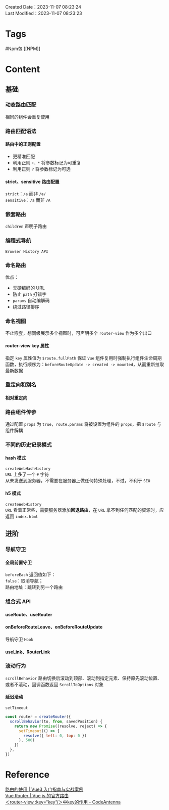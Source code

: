 Created Date：2023-11-07 08:23:24  
Last Modified：2023-11-07 08:23:23

# Tags

#Npm包 [[NPM]]

# Content

## 基础

### 动态路由匹配

相同的组件会重复使用

### 路由匹配语法

#### 路由中的正则配置

- 更精准匹配
- 利用正则 `+、*` 将参数标记为可重复  
- 利用正则 `?` 将参数标记为可选

#### strict、sensitive 路由配置

`strict`：`/a` 而非 `/a/`  
`sensitive`：`/a` 而非 `/A`

### 嵌套路由

`children` 声明子路由

### 编程式导航

`Browser History API`

### 命名路由

优点：

- 无硬编码的 URL
- 防止 `path` 打错字
- `params` 自动编解码
- 绕过路径排序

### 命名视图

不止嵌套，想同级展示多个视图时，可声明多个 `router-view` 作为多个出口  

#### router-view key 属性

指定 `key` 属性值为 `$route.fullPath` 保证 `Vue` 组件复用时强制执行组件生命周期函数，执行顺序为：`beforeRouteUpdate -> created -> mounted`，从而重新拉取最新数据

### 重定向和别名

#### 相对重定向

### 路由组件传参

通过配置 `props` 为 `true`，`route.params` 将被设置为组件的 `props`，把 `$route` 与组件解耦

### 不同的历史记录模式

#### hash 模式

`createWebHashHistory`  
`URL` 上多了一个 `#` 字符  
从未发送到服务器，不需要在服务器上做任何特殊处理，不过，不利于 `SEO`

#### h5 模式

`createWebHistory`  
`URL` 看着正常些，需要服务器添加**回退路由**，在 `URL` 拿不到任何匹配的资源时，应返回 `index.html`

## 进阶

### 导航守卫

#### 全局前置守卫

`beforeEach` 返回值如下：  
`false`：取消导航；  
路由地址：跳转到另一个路由

### 组合式 API

#### useRoute、useRouter

#### onBeforeRouteLeave、onBeforeRouteUpdate

导航守卫 `Hook`

#### useLink、RouterLink

### 滚动行为

`scrollBehavior` 路由切换后滚动到顶部、滚动到指定元素、保持原先滚动位置、或者不滚动，回调函数返回 `ScrollToOptions` 对象

#### 延迟滚动

`setTimeout`

```js
const router = createRouter({
  scrollBehavior(to, from, savedPosition) {
    return new Promise((resolve, reject) => {
      setTimeout(() => {
        resolve({ left: 0, top: 0 })
      }, 500)
    })
  },
})
```

# Reference

[路由的使用 | Vue3 入门指南与实战案例](https://vue3.chengpeiquan.com/router.html)  
[Vue Router | Vue.js 的官方路由](https://router.vuejs.org/zh/)  
[＜router-view :key=“key“/＞中key的作用 - CodeAntenna](https://codeantenna.com/a/U6lnGWo9ur)  
